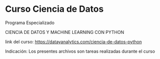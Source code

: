 # Curso Ciencia de Datos

Programa Especializado

CIENCIA DE DATOS Y MACHINE LEARNING CON PYTHON

link del curso: https://datayanalytics.com/ciencia-de-datos-python

Indicación: Los presentes archivos son tareas realizadas durante el curso
